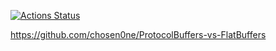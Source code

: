 [![Actions Status](https://github.com/iceb0y/trunk/workflows/test/badge.svg)](https://github.com/iceb0y/trunk/actions)

https://github.com/chosen0ne/ProtocolBuffers-vs-FlatBuffers